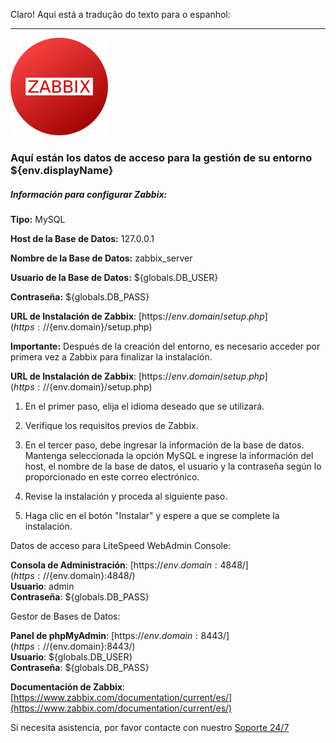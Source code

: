 Claro! Aqui está a tradução do texto para o espanhol:

---

![Zabbix](https://raw.githubusercontent.com/jeversonmiotti/Jelastic-Zabbix-Server/master/images/zabbix.png)
  
### Aquí están los datos de acceso para la gestión de su entorno ${env.displayName}
  
##### Información para configurar Zabbix:

**Tipo:** MySQL

**Host de la Base de Datos:** 127.0.0.1

**Nombre de la Base de Datos:** zabbix_server

**Usuario de la Base de Datos:** ${globals.DB_USER}

**Contraseña:** ${globals.DB_PASS}

**URL de Instalación de Zabbix**: [https://${env.domain}/setup.php](https://${env.domain}/setup.php)

**Importante:** Después de la creación del entorno, es necesario acceder por primera vez a Zabbix para finalizar la instalación.

**URL de Instalación de Zabbix**: [https://${env.domain}/setup.php](https://${env.domain}/setup.php)

1. En el primer paso, elija el idioma deseado que se utilizará.

2. Verifique los requisitos previos de Zabbix.

3. En el tercer paso, debe ingresar la información de la base de datos. Mantenga seleccionada la opción MySQL e ingrese la información del host, el nombre de la base de datos, el usuario y la contraseña según lo proporcionado en este correo electrónico.

4. Revise la instalación y proceda al siguiente paso.

5. Haga clic en el botón "Instalar" y espere a que se complete la instalación.

Datos de acceso para LiteSpeed WebAdmin Console:

**Consola de Administración**: [https://${env.domain}:4848/](https://${env.domain}:4848/)  
**Usuario**: admin  
**Contraseña**: ${globals.DB_PASS}

Gestor de Bases de Datos:

**Panel de phpMyAdmin**: [https://${env.domain}:8443/](https://${env.domain}:8443/)  
**Usuario**: ${globals.DB_USER}  
**Contraseña**: ${globals.DB_PASS}

**Documentación de Zabbix**: [https://www.zabbix.com/documentation/current/es/](https://www.zabbix.com/documentation/current/es/)

Si necesita asistencia, por favor contacte con nuestro [Soporte 24/7](https://api.whatsapp.com/message/2HGCCPU36CDMA1?autoload=1&app_absent=0)